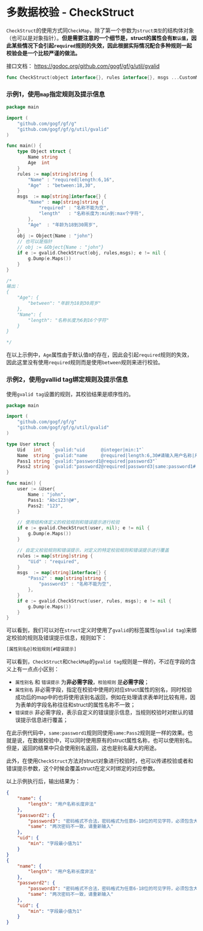 # 多数据校验 - CheckStruct

`CheckStruct`的使用方式同`CheckMap`，除了第一个参数为`struct类型`的结构体对象（也可以是对象指针）。**但是需要注意的一个细节是，struct的属性会有`默认值`，因此某些情况下会引起`required`规则的失效，因此根据实际情况配合多种规则一起校验会是一个比较严谨的做法。**

接口文档：
https://godoc.org/github.com/gogf/gf/g/util/gvalid
```go
func CheckStruct(object interface{}, rules interface{}, msgs ...CustomMsg) *Error
```

### 示例1，使用`map`指定规则及提示信息
```go
package main

import (
    "github.com/gogf/gf/g"
    "github.com/gogf/gf/g/util/gvalid"
)

func main() {
    type Object struct {
        Name string
        Age  int
    }
    rules := map[string]string {
        "Name" : "required|length:6,16",
        "Age"  : "between:18,30",
    }
    msgs  := map[string]interface{} {
        "Name" : map[string]string {
            "required" : "名称不能为空",
            "length"   : "名称长度为:min到:max个字符",
        },
        "Age"  : "年龄为18到30周岁",
    }
    obj := Object{Name : "john"}
    // 也可以是指针
    // obj := &Object{Name : "john"}
    if e := gvalid.CheckStruct(obj, rules,msgs); e != nil {
        g.Dump(e.Maps())
    }
}

/*
输出：
{
	"Age": {
		"between": "年龄为18到30周岁"
	},
	"Name": {
		"length": "名称长度为6到16个字符"
	}
}

*/
```

在以上示例中，```Age```属性由于默认值`0`的存在，因此会引起```required```规则的失效，因此这里没有使用```required```规则而是使用```between```规则来进行校验。

### 示例2，使用gvallid tag绑定规则及提示信息


使用`gvalid tag`设置的规则，其校验结果是顺序性的。

```go
package main

import (
    "github.com/gogf/gf/g"
    "github.com/gogf/gf/g/util/gvalid"
)

type User struct {
    Uid   int    `gvalid:"uid      @integer|min:1"`
    Name  string `gvalid:"name     @required|length:6,30#请输入用户名称|用户名称长度非法"`
    Pass1 string `gvalid:"password1@required|password3"`
    Pass2 string `gvalid:"password2@required|password3|same:password1#||两次密码不一致，请重新输入"`
}

func main() {
    user := &User{
        Name : "john",
        Pass1: "Abc123!@#",
        Pass2: "123",
    }

    // 使用结构体定义的校验规则和错误提示进行校验
    if e := gvalid.CheckStruct(user, nil); e != nil {
        g.Dump(e.Maps())
    }

    // 自定义校验规则和错误提示，对定义的特定校验规则和错误提示进行覆盖
    rules := map[string]string {
        "Uid" : "required",
    }
    msgs  := map[string]interface{} {
        "Pass2" : map[string]string {
            "password3" : "名称不能为空",
        },
    }
    if e := gvalid.CheckStruct(user, rules, msgs); e != nil {
        g.Dump(e.Maps())
    }
}
```
可以看到，我们可以对在`struct`定义时使用了`gvalid`的标签属性(`gvalid tag`)来绑定校验的规则及错误提示信息，规则如下：
```html
[属性别名@]校验规则[#错误提示]
```

可以看到，`CheckStruct`和`CheckMap`的`gvalid tag`规则是一样的，不过在字段的含义上有一点点小区别：
- `属性别名` 和 `错误提示` 为**非必需字段**，`校验规则` 是**必需字段**；
- `属性别名` 非必需字段，指定在校验中使用的对应struct属性的别名，同时校验成功后的map中的也将使用该别名返回，例如在处理请求表单时比较有用，因为表单的字段名称往往和struct的属性名称不一致；
- `错误提示` 非必需字段，表示自定义的错误提示信息，当规则校验时对默认的错误提示信息进行覆盖；

在此示例代码中，`same:password1`规则同使用`same:Pass2`规则是一样的效果。也就是说，在数据校验中，可以同时使用原有的struct属性名称，也可以使用别名。但是，返回的结果中只会使用别名返回，这也是别名最大的用途。

此外，在使用`CheckStruct`方法对struct对象进行校验时，也可以传递校验或者和错误提示参数，这个时候会覆盖struct在定义时绑定的对应参数。

以上示例执行后，输出结果为：
```json
{
	"name": {
		"length": "用户名称长度非法"
	},
	"password2": {
		"password3": "密码格式不合法，密码格式为任意6-18位的可见字符，必须包含大小写字母、数字和特殊字符",
		"same": "两次密码不一致，请重新输入"
	},
	"uid": {
		"min": "字段最小值为1"
	}
}
{
	"name": {
		"length": "用户名称长度非法"
	},
	"password2": {
		"password3": "密码格式不合法，密码格式为任意6-18位的可见字符，必须包含大小写字母、数字和特殊字符",
		"same": "两次密码不一致，请重新输入"
	},
	"uid": {
		"min": "字段最小值为1"
	}
}
```
